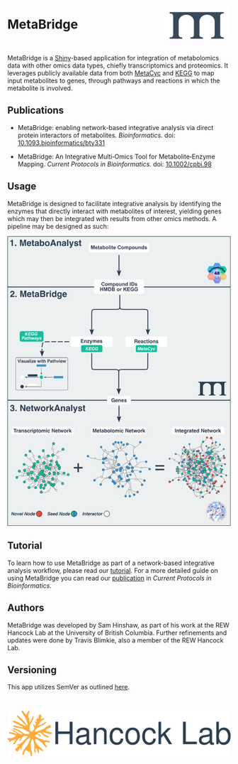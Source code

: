 [<img src="www/logo_blue_small.svg" align="right"  height="75px"/>](https://metabridge.org)

# **MetaBridge**

<br>

MetaBridge is a [Shiny](https://shiny.rstudio.com/)-based application for 
integration of metabolomics data with other omics data types, chiefly
transcriptomics and proteomics. It leverages publicly available data from
both [MetaCyc](https://metacyc.org/) and [KEGG](https://www.genome.jp/kegg/) to map input metabolites to genes, through pathways
and reactions in which the metabolite is involved.

## **Publications**

* MetaBridge: enabling network-based integrative analysis via direct protein interactors of metabolites. *Bioinformatics.* doi: [10.1093.bioinformatics/bty331](https://doi.org/10.1093/bioinformatics/bty331)

* MetaBridge: An Integrative Multi‐Omics Tool for Metabolite‐Enzyme Mapping. *Current Protocols in Bioinformatics.* doi: [10.1002/cpbi.98](https://doi.org/10.1002/cpbi.98)

## **Usage**
MetaBridge is designed to facilitate integrative analysis by identifying the
enzymes that directly interact with metabolites of interest, yielding genes
which may then be integrated with results from other omics methods. A pipeline
may be designed as such:

![](./figure_colour_v5.png)

## **Tutorial**
To learn how to use MetaBridge as part of a network-based integrative analysis
workflow, please read our [tutorial](./tutorial/tutorial.md). For a more
detailed guide on using MetaBridge you can read our
[publication](https://doi.org/10.1002/cpbi.98) in *Current Protocols in
Bioinformatics*.

## **Authors**
MetaBridge was developed by Sam Hinshaw, as part of his work at the REW Hancock
Lab at the University of British Columbia. Further refinements and updates were
done by Travis Blimkie, also a member of the REW Hancock Lab.

## **Versioning**
This app utilizes SemVer as outlined [here](https://semver.org/spec/v2.0.0.html).

<br>

[<img src="www/hancock-lab-logo-2.svg" align="right"/>](http://cmdr.ubc.ca/bobh/)

<br>
